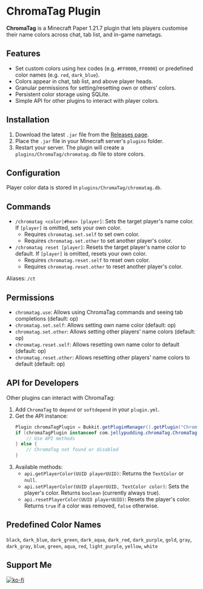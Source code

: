 # ChromaTag Plugin

**ChromaTag** is a Minecraft Paper 1.21.7 plugin that lets players customise their name colors across chat, tab list, and in-game nametags.

## Features
- Set custom colors using hex codes (e.g. `#FF0000`, `FF0000`) or predefined color names (e.g. `red`, `dark_blue`).
- Colors appear in chat, tab list, and above player heads.
- Granular permissions for setting/resetting own or others' colors.
- Persistent color storage using SQLite.
- Simple API for other plugins to interact with player colors.

## Installation
1. Download the latest `.jar` file from the [Releases page](https://github.com/Jelly-Pudding/ChromaTag/releases/latest).
2. Place the `.jar` file in your Minecraft server's `plugins` folder.
3. Restart your server. The plugin will create a `plugins/ChromaTag/chromatag.db` file to store colors.

## Configuration
Player color data is stored in `plugins/ChromaTag/chromatag.db`.

## Commands
- `/chromatag <color|#hex> [player]`: Sets the target player's name color. If `[player]` is omitted, sets your own color.
  - Requires `chromatag.set.self` to set own color.
  - Requires `chromatag.set.other` to set another player's color.
- `/chromatag reset [player]`: Resets the target player's name color to default. If `[player]` is omitted, resets your own color.
  - Requires `chromatag.reset.self` to reset own color.
  - Requires `chromatag.reset.other` to reset another player's color.

Aliases: `/ct`

## Permissions
- `chromatag.use`: Allows using ChromaTag commands and seeing tab completions (default: op)
- `chromatag.set.self`: Allows setting own name color (default: op)
- `chromatag.set.other`: Allows setting other players' name colors (default: op)
- `chromatag.reset.self`: Allows resetting own name color to default (default: op)
- `chromatag.reset.other`: Allows resetting other players' name colors to default (default: op)

## API for Developers
Other plugins can interact with ChromaTag:

1.  Add `ChromaTag` to `depend` or `softdepend` in your `plugin.yml`.
2.  Get the API instance:
    ```java
    Plugin chromaTagPlugin = Bukkit.getPluginManager().getPlugin("ChromaTag");
    if (chromaTagPlugin instanceof com.jellypudding.chromaTag.ChromaTag api) {
        // Use API methods
    } else {
        // ChromaTag not found or disabled
    }
    ```
3.  Available methods:
    - `api.getPlayerColor(UUID playerUUID)`: Returns the `TextColor` or `null`.
    - `api.setPlayerColor(UUID playerUUID, TextColor color)`: Sets the player's color. Returns `boolean` (currently always true).
    - `api.resetPlayerColor(UUID playerUUID)`: Resets the player's color. Returns `true` if a color was removed, `false` otherwise.

## Predefined Color Names
`black`, `dark_blue`, `dark_green`, `dark_aqua`, `dark_red`, `dark_purple`, `gold`, `gray`, `dark_gray`, `blue`, `green`, `aqua`, `red`, `light_purple`, `yellow`, `white`

## Support Me
[![ko-fi](https://ko-fi.com/img/githubbutton_sm.svg)](https://ko-fi.com/K3K715TC1R)
